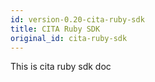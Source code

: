 ```yaml
---
id: version-0.20-cita-ruby-sdk
title: CITA Ruby SDK
original_id: cita-ruby-sdk
---
```

This is cita ruby sdk doc